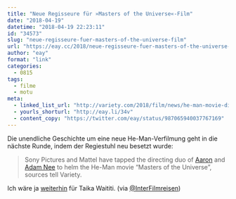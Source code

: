 ```yaml
---
title: "Neue Regisseure für »Masters of the Universe«-Film"
date: "2018-04-19"
datetime: "2018-04-19 22:23:11"
id: "34573"
slug: "neue-regisseure-fuer-masters-of-the-universe-film"
url: "https://eay.cc/2018/neue-regisseure-fuer-masters-of-the-universe-film/"
author: "eay"
format: "link"
categories:
  - 0815
tags:
  - filme
  - motu
meta:
  - linked_list_url: "http://variety.com/2018/film/news/he-man-movie-director-masters-of-the-universe-1202763492/"
  - yourls_shorturl: "http://eay.li/34v"
  - content_copy: "https://twitter.com/eay/status/987065940037767169"
---
```


Die unendliche Geschichte um eine neue He-Man-Verfilmung geht in die nächste Runde, indem der Regiestuhl neu besetzt wurde:

> Sony Pictures and Mattel have tapped the directing duo of [Aaron](http://www.imdb.com/name/nm1887480/) and [Adam Nee](http://www.imdb.com/name/nm1519639/) to helm the He-Man movie “Masters of the Universe”, sources tell Variety.

Ich wäre ja [weiterhin](https://eay.cc/2017/thor-ragnarok-2017/) für Taika Waititi. (via [@InterFilmreisen](https://twitter.com/InterFilmreisen/status/987061408201404416))
